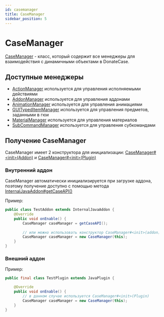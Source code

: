 ```yaml
---
id: casemanager
title: CaseManager
sidebar_position: 5
---
```


# CaseManager
[CaseManager](https://repo.jodexindustries.xyz/javadoc/releases/com/jodexindustries/donatecase/spigot/2.2.6.3/raw/com/jodexindustries/donatecase/api/CaseManager.html) -
класс, который содержит все менеджеры для взаимодействия с динамичными объектами в DonateCase.

## Доступные менеджеры
- [ActionManager](https://repo.jodexindustries.xyz/javadoc/releases/com/jodexindustries/donatecase/spigot/2.2.6.3/raw/com/jodexindustries/donatecase/api/ActionManager.html)
используется для управления исполняемыми действиями
- [AddonManager](https://repo.jodexindustries.xyz/javadoc/releases/com/jodexindustries/donatecase/spigot/2.2.6.3/raw/com/jodexindustries/donatecase/api/AddonManager.html)
используется для управления аддонами
- [AnimationManager](https://repo.jodexindustries.xyz/javadoc/releases/com/jodexindustries/donatecase/spigot/2.2.6.3/raw/com/jodexindustries/donatecase/api/AnimationManager.html)
используется для управления анимациями
- [GUITypedItemManager](https://repo.jodexindustries.xyz/javadoc/releases/com/jodexindustries/donatecase/spigot/2.2.6.3/raw/com/jodexindustries/donatecase/api/GUITypedItemManager.html)
используется для управления предметов, заданными в гюи
- [MaterialManager](https://repo.jodexindustries.xyz/javadoc/releases/com/jodexindustries/donatecase/spigot/2.2.6.3/raw/com/jodexindustries/donatecase/api/MaterialManager.html)
используется для управления материалов
- [SubCommandManager](https://repo.jodexindustries.xyz/javadoc/releases/com/jodexindustries/donatecase/spigot/2.2.6.3/raw/com/jodexindustries/donatecase/api/SubCommandManager.html)
используется для управления субкомандами

## Получение CaseManager

CaseManager имеет 2 конструктора для инициализации: [CaseManager#\<init>(Addon)](https://repo.jodexindustries.xyz/javadoc/releases/com/jodexindustries/donatecase/spigot/2.2.6.3/raw/com/jodexindustries/donatecase/api/CaseManager.html#%3Cinit%3E(com.jodexindustries.donatecase.api.addon.Addon)) и [CaseManager#\<init>(Plugin)](https://repo.jodexindustries.xyz/javadoc/releases/com/jodexindustries/donatecase/spigot/2.2.6.3/raw/com/jodexindustries/donatecase/api/CaseManager.html#%3Cinit%3E(org.bukkit.plugin.Plugin))

### Внутренний аддон
CaseManager автоматически инициализируется при загрузке аддона, поэтому получение доступно
с помощью метода [InternalJavaAddon#getCaseAPI()](https://repo.jodexindustries.xyz/javadoc/releases/com/jodexindustries/donatecase/spigot/2.2.6.3/raw/com/jodexindustries/donatecase/api/addon/internal/InternalJavaAddon.html#getCaseAPI())

Пример:
```java
public class TestAddon extends InternalJavaAddon {
    @Override
    public void onEnable() {
        CaseManager caseManager = getCaseAPI();
        
        // или можно использовать конструктор CaseManager#<init>(addon)
        CaseManager caseManager = new CaseManager(this);
    }
}
```
### Внешний аддон

Пример:
```java
public final class TestPlugin extends JavaPlugin {

    @Override
    public void onEnable() {
        // в данном случае используется CaseManager#<init>(Plugin)
        CaseManager caseManager = new CaseManager(this);
    }
}

```